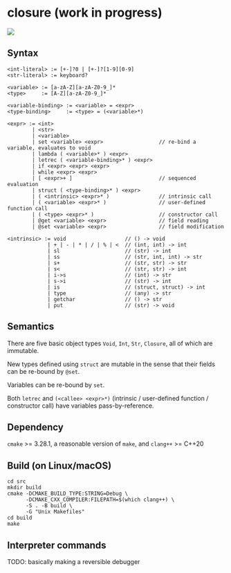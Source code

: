 # closure (work in progress)

![](https://github.com/sdingcn/closure/actions/workflows/auto-test.yml/badge.svg)

## Syntax

```
<int-literal> := [+-]?0 | [+-]?[1-9][0-9]
<str-literal> := keyboard?

<variable> := [a-zA-Z][a-zA-Z0-9_]*
<type>     := [A-Z][a-zA-Z0-9_]*

<variable-binding> := <variable> = <expr>
<type-binding>     := <type> = (<variable>*)

<expr> := <int>
        | <str>
        | <variable>
        | set <variable> <expr>                  // re-bind a variable, evaluates to void
        | lambda ( <variable>* ) <expr>
        | letrec ( <variable-binding>* ) <expr>
        | if <expr> <expr> <expr>
        | while <expr> <expr>
        | [ <expr>+ ]                            // sequenced evaluation
        | struct ( <type-binding>* ) <expr>
        | ( <intrinsic> <expr>* )                // intrinsic call
        | ( <variable> <expr>* )                 // user-defined function call
        | ( <type> <expr>* )                     // constructor call
        | @get <variable> <expr>                 // field reading
        | @set <variable> <expr>                 // field modification

<intrinsic> := void                   // () -> void
             | + | - | * | / | % | <  // (int, int) -> int
             | sl                     // (str) -> int
             | ss                     // (str, int, int) -> str
             | s+                     // (str, str) -> str
             | s<                     // (str, str) -> int
             | i->s                   // (int) -> str
             | s->i                   // (str) -> int
             | is                     // (struct, struct) -> int
             | type                   // (any) -> str
             | getchar                // () -> str
             | put                    // (str) -> void
```

## Semantics

There are five basic object types `Void`, `Int`, `Str`, `Closure`, all of which are immutable.

New types defined using `struct` are mutable in the sense that their fields can be re-bound by `@set`.

Variables can be re-bound by `set`.

Both `letrec` and `(<callee> <expr>*)` (intrinsic / user-defined function / constructor call) have variables pass-by-reference.

## Dependency

`cmake` >= 3.28.1, a reasonable version of `make`, and `clang++` >= C++20

## Build (on Linux/macOS)

```
cd src
mkdir build
cmake -DCMAKE_BUILD_TYPE:STRING=Debug \
      -DCMAKE_CXX_COMPILER:FILEPATH=$(which clang++) \
      -S . -B build \
      -G "Unix Makefiles"
cd build
make
```

## Interpreter commands

TODO: basically making a reversible debugger

